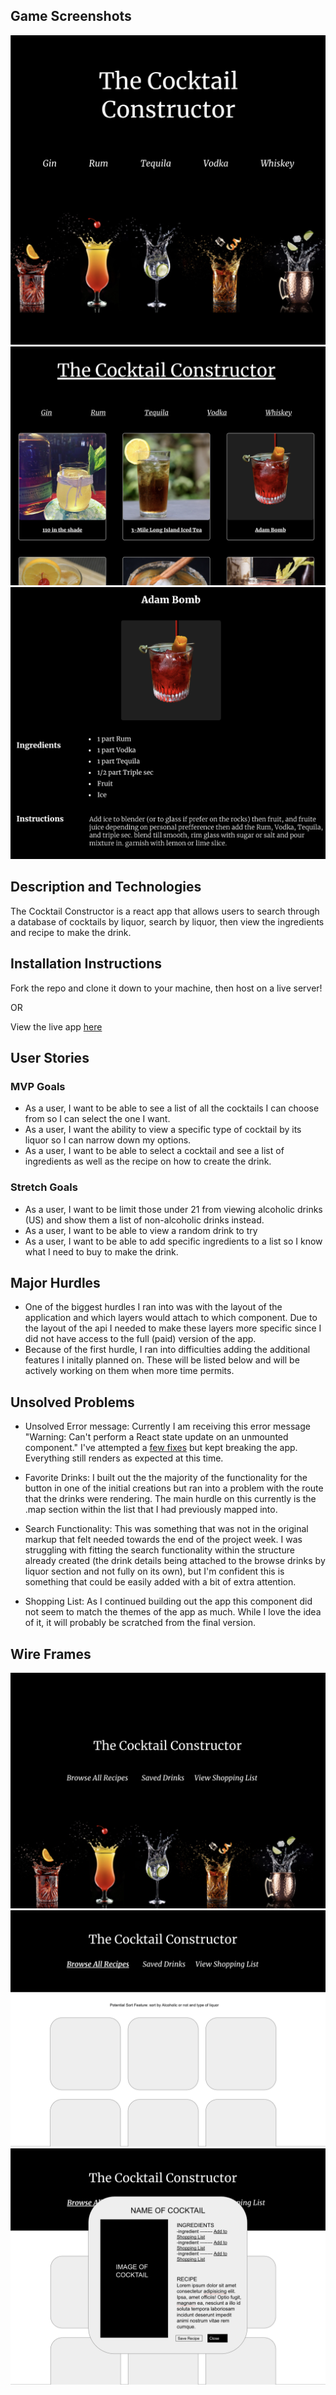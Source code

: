 ## Game Screenshots

![Home Page](./images/CocktailLiveHomepage.png)
![Drink Search](./images/CocktailLiveBrowse.png)
![Drink Recipe](./images/CocktailLiveRecipe.png)


## Description and Technologies

The Cocktail Constructor is a react app that allows users to search through a database of cocktails by liquor, search by liquor, then view the ingredients and recipe to make the drink.

## Installation Instructions

Fork the repo and clone it down to your machine, then host on a live server!

OR

View the live app [here](https://the-cocktail-constructor.netlify.app/home)

## User Stories

### MVP Goals

- As a user, I want to be able to see a list of all the cocktails I can choose from so I can select the one I want.
- As a user, I want the ability to view a specific type of cocktail by its liquor so I can narrow down my options.
- As a user, I want to be able to select a cocktail and see a list of ingredients as well as the recipe on how to create the drink.


### Stretch Goals

- As a user, I want to be limit those under 21 from viewing alcoholic drinks (US) and show them a list of non-alcoholic drinks instead.
- As a user, I want to be able to view a random drink to try 
- As a user, I want to be able to add specific ingredients to a list so I know what I need to buy to make the drink.


## Major Hurdles

- One of the biggest hurdles I ran into was with the layout of the application and which layers would attach to which component. Due to the layout of the api I needed to make these layers more specific since I did not have access to the full (paid) version of the app. 
- Because of the first hurdle, I ran into difficulties adding the additional features I initally planned on. These will be listed below and will be actively working on them when more time permits.


## Unsolved Problems

- Unsolved Error message: Currently I am receiving this error message "Warning: Can't perform a React state update on an unmounted component." I've attempted a [few fixes](https://stackoverflow.com/questions/53949393/cant-perform-a-react-state-update-on-an-unmounted-component) but kept breaking the app. Everything still renders as expected at this time.

- Favorite Drinks: I built out the the majority of the functionality for the button in one of the initial creations but ran into a problem with the route that the drinks were rendering. The main hurdle on this currently is the .map section within the list that I had previously mapped into. 

- Search Functionality: This was something that was not in the original markup that felt needed towards the end of the project week. I was struggling with fitting the search functionality within the structure already created (the drink details being attached to the browse drinks by liquor section and not fully on its own), but I'm confident this is something that could be easily added with a bit of extra attention.


- Shopping List: As I continued building out the app this component did not seem to match the themes of the app as much. While I love the idea of it, it will probably be scratched from the final version.

## Wire Frames

![Wireframe Home](./images/CocktailWireframeHome.png)
![Wireframe Search](./images/CocktailWireframeBrowse.png)
![Wireframe Card](./images/CocktailWireframeCard.png)
